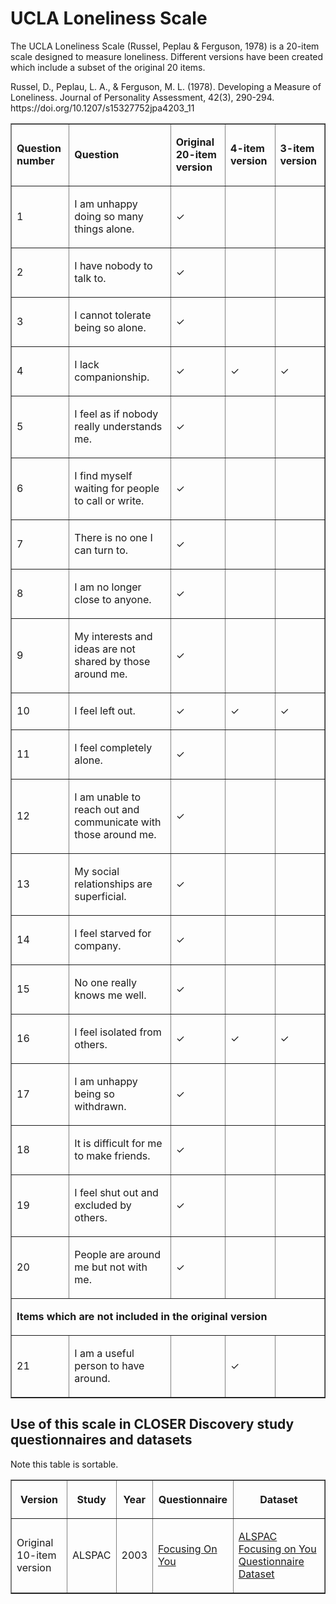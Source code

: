 <h1>
UCLA Loneliness Scale
</h1>
<p>
  The UCLA Loneliness Scale (Russel, Peplau & Ferguson, 1978) is a 20-item 
  scale designed to measure loneliness. 
  Different versions have been created which include a subset of 
  the original 20 items.
</p>
<p>
     Russel, D., Peplau, L. A., & Ferguson, M. L. (1978). 
  Developing a Measure of Loneliness. Journal of Personality Assessment, 
  42(3), 290-294. https://doi.org/10.1207/s15327752jpa4203_11
    <a href="https://doi.org/10.1207/s15327752jpa4203_11">
  </a>
</p>
<table border="1" cellspacing="0" cellpadding="0" width="95%">
  <colgroup>
      <col>
  </colgroup>
  <colgroup>
      <col>
  </colgroup>
  <colgroup>
      <col>
  </colgroup>
  <colgroup>
      <col>
  </colgroup>
  <colgroup>
      <col>
  </colgroup>
  <tbody>
      <tr>
          <td>
              <p>
                  <strong>Question    number</strong>
              </p>
          </td>
          <td>
              <p>
                  <strong>Question</strong>
              </p>
          </td>
          <td>
              <p>
                  <strong>Original    20-item version</strong>
              </p>
          </td>
          <td>
              <p>
                  <strong>4-item version</strong>
              </p>
          </td>
        <td>
              <p>
                  <strong>3-item version</strong>
              </p>
          </td>
      </tr>
      <tr>
          <td>
              <p>
                  1
              </p>
          </td>
          <td>
              <p>
                  I am unhappy doing so many things alone.
              </p>
          </td>
          <td>
              <p>
                  ✓
              </p>
          </td>
          <td>
              <p>
              </p>
          </td>
          <td>
              <p>
              </p>
          </td>
      </tr>
    <tr>
          <td>
              <p>
                  2
              </p>
          </td>
          <td>
              <p>
                  I have nobody to talk to.
              </p>
          </td>
          <td>
              <p>
                  ✓
              </p>
          </td>
          <td>
              <p>
              </p>
          </td>
          <td>
              <p>
              </p>
          </td>
      </tr>
    <tr>
          <td>
              <p>
                  3
              </p>
          </td>
          <td>
              <p>
                  I cannot tolerate being so alone.
              </p>
          </td>
          <td>
              <p>
                  ✓
              </p>
          </td>
          <td>
              <p>
              </p>
          </td>
          <td>
              <p>
              </p>
          </td>
      </tr>
    <tr>
          <td>
              <p>
                  4
              </p>
          </td>
          <td>
              <p>
                  I lack companionship.
              </p>
          </td>
          <td>
              <p>
                  ✓
              </p>
          </td>
          <td>
              <p>
                ✓
              </p>
          </td>
          <td>
              <p>
                ✓
              </p>
          </td>
      </tr>
    <tr>
          <td>
              <p>
                  5
              </p>
          </td>
          <td>
              <p>
                  I feel as if nobody really understands me.
              </p>
          </td>
          <td>
              <p>
                ✓
              </p>
          </td>
          <td>
              <p>
              </p>
          </td>
          <td>
              <p>
              </p>
          </td>
      </tr>
    <tr>
          <td>
              <p>
                  6
              </p>
          </td>
          <td>
              <p>
                  I find myself waiting for people to call or write.
              </p>
          </td>
          <td>
              <p>
                ✓
              </p>
          </td>
          <td>
              <p>
              </p>
          </td>
          <td>
              <p>
              </p>
          </td>
      </tr>
     <tr>
          <td>
              <p>
                  7
              </p>
          </td>
          <td>
              <p>
                 There is no one I can turn to.
              </p>
          </td>
          <td>
              <p>
                ✓
              </p>
          </td>
          <td>
              <p>
              </p>
          </td>
          <td>
              <p>
              </p>
          </td>
      </tr>
    <tr>
          <td>
              <p>
                  8
              </p>
          </td>
          <td>
              <p>
                 I am no longer close to anyone.
              </p>
          </td>
          <td>
              <p>
                ✓
              </p>
          </td>
          <td>
              <p>
              </p>
          </td>
          <td>
              <p>
              </p>
          </td>
      </tr>
     <tr>
          <td>
              <p>
                  9
              </p>
          </td>
          <td>
              <p>
                 My interests and ideas are not shared by those around me.
              </p>
          </td>
          <td>
              <p>
                ✓
              </p>
          </td>
          <td>
              <p>
              </p>
          </td>
          <td>
              <p>
              </p>
          </td>
      </tr>
    <tr>
          <td>
              <p>
                  10
              </p>
          </td>
          <td>
              <p>
                 I feel left out.
              </p>
          </td>
          <td>
              <p>
                ✓
              </p>
          </td>
          <td>
              <p>
                ✓
              </p>
          </td>
          <td>
              <p>
                ✓
              </p>
          </td>
      </tr>
    <tr>
          <td>
              <p>
                  11
              </p>
          </td>
          <td>
              <p>
                 I feel completely alone.
              </p>
          </td>
          <td>
              <p>
                ✓
              </p>
          </td>
          <td>
              <p>
              </p>
          </td>
          <td>
              <p>
              </p>
          </td>
      </tr>
    <tr>
          <td>
              <p>
                  12
              </p>
          </td>
          <td>
              <p>
                 I am unable to reach out and communicate with 
                those around me.
              </p>
          </td>
          <td>
              <p>
                ✓
              </p>
          </td>
          <td>
              <p>
              </p>
          </td>
          <td>
              <p>
              </p>
          </td>
      </tr>
     <tr>
          <td>
              <p>
                  13
              </p>
          </td>
          <td>
              <p>
                 My social relationships are superficial.
              </p>
          </td>
          <td>
              <p>
                ✓
              </p>
          </td>
          <td>
              <p>
              </p>
          </td>
          <td>
              <p>
              </p>
          </td>
      </tr>
     <tr>
          <td>
              <p>
                  14
              </p>
          </td>
          <td>
              <p>
                  I feel starved for company.
              </p>
          </td>
          <td>
              <p>
                ✓
              </p>
          </td>
          <td>
              <p>
              </p>
          </td>
          <td>
              <p>
              </p>
          </td>
      </tr>
    <tr>
          <td>
              <p>
                  15
              </p>
          </td>
          <td>
              <p>
                  No one really knows me well.
              </p>
          </td>
          <td>
              <p>
                ✓
              </p>
          </td>
          <td>
              <p>
              </p>
          </td>
          <td>
              <p>
              </p>
          </td>
      </tr>
     <tr>
          <td>
              <p>
                  16
              </p>
          </td>
          <td>
              <p>
                  I feel isolated from others.
              </p>
          </td>
          <td>
              <p>
                ✓
              </p>
          </td>
          <td>
              <p>
                ✓
              </p>
          </td>
          <td>
              <p>
                ✓
              </p>
          </td>
      </tr>
    <tr>
          <td>
              <p>
                  17
              </p>
          </td>
          <td>
              <p>
                  I am unhappy being so withdrawn.
              </p>
          </td>
          <td>
              <p>
                ✓
              </p>
          </td>
          <td>
              <p>
              </p>
          </td>
          <td>
              <p>
              </p>
          </td>
      </tr>
    <tr>
          <td>
              <p>
                  18
              </p>
          </td>
          <td>
              <p>
                  It is difficult for me to make friends.
              </p>
          </td>
          <td>
              <p>
                ✓
              </p>
          </td>
          <td>
              <p>
              </p>
          </td>
          <td>
              <p>
              </p>
          </td>
      </tr>
    <tr>
          <td>
              <p>
                  19
              </p>
          </td>
          <td>
              <p>
                  I feel shut out and excluded by others.
              </p>
          </td>
          <td>
              <p>
                ✓
              </p>
          </td>
          <td>
              <p>
              </p>
          </td>
          <td>
              <p>
              </p>
          </td>
      </tr>
     <tr>
          <td>
              <p>
                  20
              </p>
          </td>
          <td>
              <p>
                  People are around me but not with me.
              </p>
          </td>
          <td>
              <p>
                ✓
              </p>
          </td>
          <td>
              <p>
              </p>
          </td>
          <td>
              <p>
              </p>
          </td>
      </tr>
      <tr>
          <td colspan="5">
              <p>
                  <strong>
                      Items    which are not included in the original version
                  </strong>
              </p>
          </td>
      </tr>
      <tr>
          <td>
              <p>
                  21
              </p>
          </td>
          <td>
              <p>
                  I am a useful person to have around.
              </p>
          </td>
          <td>
            <p>
              </p>
          </td>
          <td>
              <p>
                 ✓
              </p>
          </td>
          <td>
              <p>
              </p>
          </td>
      </tr>
  </tbody>
</table>
<h2>
  Use  of this scale in CLOSER Discovery study questionnaires and datasets
</h2>
Note this table is sortable.
<table class="table sortable" border="1" cellspacing="0" cellpadding="0" width="95%">
  <colgroup>
      <col>
  </colgroup>
  <colgroup>
      <col>
  </colgroup>
  <colgroup>
      <col>
  </colgroup>
  <colgroup>
      <col>
  </colgroup>
  <colgroup>
      <col>
  </colgroup>
  <thead>
      <tr>
          <th title="Background colour :">
                 <p>
                  <strong>Version</strong>
              </p>
          </th>
          <th title="Background colour :">
              <p>
                  <strong>Study</strong>
              </p>
          </th>
          <th>
              <p>
                  <strong>Year</strong>
              </p>
          </th>
          <th title="Background colour :">
              <p>
                  <strong>Questionnaire</strong>
              </p>
          </th>
          <th title="Background colour :">
              <p>
                  <strong>Dataset</strong>
              </p>
          </th>
      </tr>
      </thead><tbody>
      <tr>
          <td>
              <p>
                  Original    10-item version
              </p>
          </td>
          <td>
              <p>
                  ALSPAC
              </p>
          </td>
          <td>
              <p>
                  2003
              </p>
          </td>
          <td>
              <p>
                  <a href="">
                      Focusing On You
                  </a>
              </p>
          </td>
          <td>
              <p>
                  <a href="">
                      ALSPAC Focusing on You Questionnaire Dataset
                  </a>
              </p>
          </td>
      </tr>
  </tbody>
</table>
